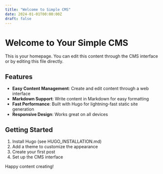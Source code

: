 ```yaml
---
title: "Welcome to Simple CMS"
date: 2024-01-01T00:00:00Z
draft: false
---
```


# Welcome to Your Simple CMS

This is your homepage. You can edit this content through the CMS interface or by editing this file directly.

## Features

- **Easy Content Management**: Create and edit content through a web interface
- **Markdown Support**: Write content in Markdown for easy formatting
- **Fast Performance**: Built with Hugo for lightning-fast static site generation
- **Responsive Design**: Works great on all devices

## Getting Started

1. Install Hugo (see HUGO_INSTALLATION.md)
2. Add a theme to customize the appearance
3. Create your first post
4. Set up the CMS interface

Happy content creating!
